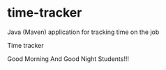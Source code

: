 # time-tracker
Java (Maven) application for tracking time on the job

Time tracker

Good Morning And Good Night Students!!!
